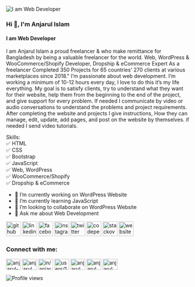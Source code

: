 ![I am Web Developer](https://media-exp1.licdn.com/dms/image/C4E16AQGBCQMYQlAu5Q/profile-displaybackgroundimage-shrink_200_800/0/1663693694458?e=1669248000&v=beta&t=O0Ckv4QouRWmtTrijboARZXLilGGW1qeDSXqQLUKNtk)

### Hi 👋, I'm Anjarul Islam
#### I am Web Developer

I am Anjarul Islam a proud freelancer & who make remittance for Bangladesh by being a valuable freelancer for the world.
Web, WordPress & WooCommerce/Shopify Developer, Dropship & eCommerce Expert 
As a freelancer Completed 350 Projects for 65 countries' 270 clients at various marketplaces since 2018."
I’m passionate about web development. I’m working a minimum of 10-12 hours every day, I love to do this it’s my life everything. My goal is to satisfy clients, try to understand what they want for their website, help them from the beginning to the end of the project, and give support for every problem. If needed I communicate by video or audio conversations to understand the problems and project requirements. After completing the website and projects I give instructions, How they can manage, edit, update, add pages, and post on the website by themselves. if needed I send video tutorials.

Skills: </br> ✅ HTML </br> ✅ CSS </br> ✅  Bootstrap </br>  ✅  JavaScript </br> ✅  Web, WordPress </br> ✅ WooCommerce/Shopify </br>✅ Dropship & eCommerce </br>

- 🔭 I’m currently working on WordPress Website
- 🌱 I’m currently learning JavaScript
- 👯 I’m looking to collaborate on WordPress Website
- 💬 Ask me about Web Development


[<img src='https://cdn.jsdelivr.net/npm/simple-icons@3.0.1/icons/github.svg' alt='github' height='40'>](https://github.com/anjarul-me)  [<img src='https://cdn.jsdelivr.net/npm/simple-icons@3.0.1/icons/linkedin.svg' alt='linkedin' height='40'>](https://www.linkedin.com/in/anjarul-me/)  [<img src='https://cdn.jsdelivr.net/npm/simple-icons@3.0.1/icons/facebook.svg' alt='facebook' height='40'>](https://www.facebook.com/anjarul360)  [<img src='https://cdn.jsdelivr.net/npm/simple-icons@3.0.1/icons/instagram.svg' alt='instagram' height='40'>](https://www.instagram.com/anjaru.me/)  [<img src='https://cdn.jsdelivr.net/npm/simple-icons@3.0.1/icons/twitter.svg' alt='twitter' height='40'>](https://twitter.com/anjarul_me)  [<img src='https://cdn.jsdelivr.net/npm/simple-icons@3.0.1/icons/codepen.svg' alt='codepen' height='40'>](https://codepen.io/anjarul_me)  [<img src='https://cdn.jsdelivr.net/npm/simple-icons@3.0.1/icons/stackoverflow.svg' alt='stackoverflow' height='40'>](https://stackoverflow.com/users/18517846/anjarul-islam)  [<img src='https://cdn.jsdelivr.net/npm/simple-icons@3.0.1/icons/icloud.svg' alt='website' height='40'>](https://developeranjarul.com) 

<h3 align="left">Connect with me:</h3>
<p align="left">
<a href="https://codepen.io/anjarul-me" target="blank"><img align="center" src="https://raw.githubusercontent.com/rahuldkjain/github-profile-readme-generator/master/src/images/icons/Social/codepen.svg" alt="anjarul-me" height="30" width="40" /></a>
<a href="https://twitter.com/anjarul_me" target="blank"><img align="center" src="https://raw.githubusercontent.com/rahuldkjain/github-profile-readme-generator/master/src/images/icons/Social/twitter.svg" alt="anjarul_me" height="30" width="40" /></a>
<a href="https://linkedin.com/in/anjarul-me" target="blank"><img align="center" src="https://raw.githubusercontent.com/rahuldkjain/github-profile-readme-generator/master/src/images/icons/Social/linked-in-alt.svg" alt="in/anjarul-me" height="30" width="40" /></a>
<a href="https://stackoverflow.com/users/18517846/anjarul-islam" target="blank"><img align="center" src="https://raw.githubusercontent.com/rahuldkjain/github-profile-readme-generator/master/src/images/icons/Social/stack-overflow.svg" alt="users/18517846/anjarul-islam" height="30" width="40" /></a>
<a href="https://facebook.com/anjarul360" target="blank"><img align="center" src="https://raw.githubusercontent.com/rahuldkjain/github-profile-readme-generator/master/src/images/icons/Social/facebook.svg" alt="anjarul.me" height="30" width="40" /></a>
<a href="https://instagram.com/anjarul.me" target="blank"><img align="center" src="https://raw.githubusercontent.com/rahuldkjain/github-profile-readme-generator/master/src/images/icons/Social/instagram.svg" alt="anjarul.me" height="30" width="40" /></a>
<a href="https://www.behance.net/anjarul_me" target="blank"><img align="center" src="https://raw.githubusercontent.com/rahuldkjain/github-profile-readme-generator/master/src/images/icons/Social/behance.svg" alt="anjarul_me" height="30" width="40" /></a>
</p>



![Profile views](https://gpvc.arturio.dev/anjarul-me)  
